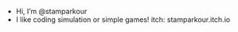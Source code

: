 -  Hi, I’m @stamparkour
- I like coding simulation or simple games!
itch: stamparkour.itch.io

<!---
stamparkour/stamparkour is a ✨ special ✨ repository because its `README.md` (this file) appears on your GitHub profile.
You can click the Preview link to take a look at your changes.
--->
